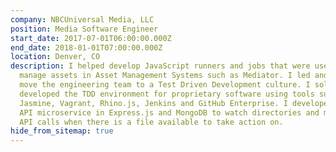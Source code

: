 ```yaml
---
company: NBCUniversal Media, LLC
position: Media Software Engineer
start_date: 2017-07-01T06:00:00.000Z
end_date: 2018-01-01T07:00:00.000Z
location: Denver, CO
description: I helped develop JavaScript runners and jobs that were used to
  manage assets in Asset Management Systems such as Mediator. I led and helped
  move the engineering team to a Test Driven Development culture. I solely
  developed the TDD environment for proprietary software using tools such as
  Jasmine, Vagrant, Rhino.js, Jenkins and GitHub Enterprise. I developed a REST
  API microservice in Express.js and MongoDB to watch directories and make REST
  API calls when there is a file available to take action on.
hide_from_sitemap: true
---
```

